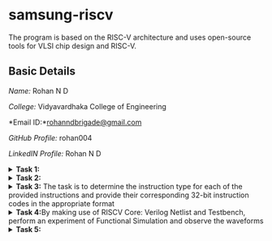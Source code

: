 # samsung-riscv
The program is based on the RISC-V architecture and uses open-source tools for VLSI chip design and RISC-V.

## Basic Details

*Name:* Rohan N D

*College:* Vidyavardhaka College of Engineering

*Email ID:*rohanndbrigade@gmail.com

*GitHub Profile:* rohan004

*LinkedIN Profile:* Rohan N D


<details>
<summary> <b>Task 1:</b></summary>
<br>
Task is to refer to C based and RISCV based lab videos and execute the task of compiling the C code using gcc and riscv compiler
	
*C and RISC-V Based Labs*

This repository demonstrates the processes involved in compiling C programs and generating assembly code using both a standard GCC compiler and a RISC-V GCC compiler. It includes comprehensive steps and explanations to guide users through each stage of the compilation and debugging workflow.

*C Language-Based Lab*

Steps to Compile a .c File on Your Machine:

1. Open the bash terminal and navigate to the directory where you want to create your file.
2. Use the following command to create and edit a new .c file:
   sh
   gedit sum_1ton.c
![sum1ton_code_snippet](https://github.com/user-attachments/assets/f0286e5a-c777-492b-a4a7-f858315aec9f)

**Steps to Compile a .c File :**
 sh
 gcc sum_1ton.c
 ./a.out

**Compilation and execution complete.**

![sum1ton_output]


**RISC-V Based Lab**

### Steps to Compile Using RISC-V GCC Compiler:
1. Ensure the RISC-V GCC compiler is installed and accessible on your system.
2. Verify the .c file contents using the cat command:
sh
cat sum_1ton.c

![cat_sum1ton](https://github.com/user-attachments/assets/804de266-d64b-4bfc-82e5-d001f9e754cd)

4. Compile the C program for RISC-V architecture using:
 sh
riscv64-unknown-elf-gcc -O1 -mabi=lp64 -march=rv64i -o sum_1ton.o sum_1ton.c
riscv64-unknown-elf-gcc -Ofast -mabi=lp64 -march=rv64i -o sum1ton.o sum1ton.c

![O1 and Ofast](https://github.com/user-attachments/assets/463e27c5-465e-4dd3-ae1c-899aae08c371)


5. Disassemble the object file to view its assembly code using:
 sh
riscv64-unknown-elf-objdump -d sum_1ton.o

6. Use /main in the terminal to locate the main function in the assembly output.
![assembly_code_snippet](https://github.com/user-attachments/assets/98ebc243-65f5-441a-8e8e-dc1353a18050)

**Explanation of Commands and Options:**
1. -mabi=lp64: Specifies the Application Binary Interface (ABI) for 64-bit integers, pointers, and long data types, suitable for 64-bit RISC-V architecture.

2. -march=rv64i: Indicates the 64-bit RISC-V base integer instruction set architecture.

3. -O1: Enables basic optimization for better performance without significantly increasing compilation time.
  
4. -Ofast: Focuses on maximizing performance by enabling aggressive optimizations, potentially at the cost of standard compliance.

5. riscv64-unknown-elf-objdump: A tool for disassembling RISC-V binaries to examine the code structure and debug it effectively.

</details>

<details>
<summary><b>Task 2:</b></summary>
<br>
	
**Debugging with SPIKE: Comparing -O1 and -Ofast Optimizations**

**-O1:** A moderate optimization for balanced performance.

**-Ofast:** A high-speed optimization that prioritizes performance over strict standards

**add.c File**
![sum code](https://github.com/user-attachments/assets/8989da87-e34d-4330-af71-683b478b9642)

Commands:

riscv64-unknown-elf-gcc -O1 -mabi=lp64 -march=rv64i -o sum.o sum.c
riscv64-unknown-elf-gcc -Ofast -mabi=lp64 -march=rv64i -o sum.o sum.c

![Debugging O1](https://github.com/user-attachments/assets/bbe095b5-3675-4d59-990a-fd950a0b3cca)

![Debugging Ofast](https://github.com/user-attachments/assets/507818d0-2605-4473-a0ce-182c81f88900)


**Running on SPIKE**

Commands:

spike pk sum.o
spike -d pk sum.o


Objdump:

riscv64-unknown-elf-objdump -d sum.o

![Objdump -O1](https://github.com/user-attachments/assets/057054e4-16f8-42b0-a7cb-d51486dfa856)

![Objdump -Ofast](https://github.com/user-attachments/assets/b7874894-8ed7-42a7-907d-deee09188ec4)


</details>
</details>
</details>
<details>
<summary><b>Task 3:</b> The task is to determine the instruction type for each of the provided instructions and provide their corresponding 32-bit instruction codes in the appropriate format</summary>

# Understanding RISC-V and Its Instruction Formats

## What is RISC-V?
RISC-V is an open-source Instruction Set Architecture (ISA) that enables developers to design processors tailored to specific applications. Based on Reduced Instruction Set Computer (RISC) principles, RISC-V represents the fifth generation of processors built on this concept. Its open and free nature means developers can utilize RISC-V without purchasing licenses, making it a compelling alternative to proprietary processor technologies.

## Instruction Formats in RISC-V
The instruction format of a processor defines how machine language instructions are structured for execution. These instructions are composed of binary data (0s and 1s), each segment providing details about data location and operations to be performed. In RISC-V, there are six primary instruction formats:

1. **R-format**
2. **I-format**
3. **S-format**
4. **B-format**
5. **U-format**
6. **J-format**
<img width="772" alt="instructions_types" src="https://github.com/user-attachments/assets/7ca6b3ea-bd59-4419-8410-1e14e40e911e" />


---

### 1. R-type Instruction
R-type (Register-type) instructions operate on registers rather than memory locations. These are used for arithmetic and logical operations. Each instruction is 32 bits and divided into six fields:

#### Structure:

| Field Name | Size  | Description                            |
|------------|-------|----------------------------------------|
| Opcode     | 7 bits| Determines the instruction type        |
| rd         | 5 bits| Destination register                  |
| func3      | 3 bits| Specifies the type of operation       |
| rs1        | 5 bits| First source register                 |
| rs2        | 5 bits| Second source register                |
| func7      | 7 bits| Additional operation specification    |

#### Example: ADD r9, r2, r5
- **Operation:** Adds values in registers r2 and r5, storing the result in r9.
- **Field Breakdown:**

  - Opcode: `0110011`
  - rd (Destination): `r9` -> `01001`
  - rs1 (Source 1): `r2` -> `00010`
  - rs2 (Source 2): `r5` -> `00101`
  - func3: `000`
  - func7: `0000000`
- **32-bit Instruction:** `0000000_00101_00010_000_01001_0110011`


#### Example: XOR r10, r1, r4
- **Operation:** XOR operation between r1 and r4, result in r10.
- **Field Breakdown:**

  - Opcode: `0110011`
  - rd (Destination): `r10` -> `01010`
  - rs1 (Source 1): `r1` -> `00001`
  - rs2 (Source 2): `r4` -> `00100`
  - func3: `100`
  - func7: `0000000`
- **32-bit Instruction:** `0000000_00100_00001_100_01010_0110011`


#### Example: SLT r11, r2, r4
- **Operation:** Sets r11 to 1 if r2 < r4; otherwise, sets r11 to 0.
- **Field Breakdown:**

  - Opcode: `0110011`
  - rd (Destination): `r11` -> `01011`
  - rs1 (Source 1): `r2` -> `00010`
  - rs2 (Source 2): `r4` -> `00100`
  - func3: `010`
  - func7: `0000000`
- **32-bit Instruction:** `0000000_00100_00010_010_01011_0110011`

![r type](https://github.com/user-attachments/assets/33357c39-806e-4d2f-9158-cd204120dcd8)


---

### 2. I-type Instruction
I-type (Immediate-type) instructions use a register and an immediate (constant) value. These are typically used for load and immediate operations.

#### Structure:

| Field Name | Size  | Description                            |
|------------|-------|----------------------------------------|
| Opcode     | 7 bits| Determines the instruction type        |
| rd         | 5 bits| Destination register                  |
| func3      | 3 bits| Specifies the type of operation       |
| rs1        | 5 bits| Source register                       |
| imm[11:0]  | 12 bits| Immediate value                      |

#### Example: ADDI r12, r4, 5
- **Operation:** Adds immediate value 5 to the value in r4 and stores it in r12.
- **Field Breakdown:**
  - Opcode: `0010011`
  - rd (Destination): `r12` -> `01100`
  - rs1 (Source): `r4` -> `00100`
  - imm[11:0] (Immediate): `000000000101`
  - func3: `000`
- **32-bit Instruction:** `000000000101_00100_000_01100_0010011`

![i type](https://github.com/user-attachments/assets/76a06842-0672-46d8-b50e-c538c6f63c99)


---

### 3. S-type Instruction
S-type (Store-type) instructions store register values into memory locations.

#### Structure:

| Field Name | Size  | Description                            |
|------------|-------|----------------------------------------|
| Opcode     | 7 bits| Determines the instruction type        |
| rs1        | 5 bits| Base address register                 |
| rs2        | 5 bits| Source register                       |
| imm[11:5]  | 7 bits| Upper immediate value                  |
| imm[4:0]   | 5 bits| Lower immediate value                  |
| func3      | 3 bits| Specifies the type of operation       |

#### Example: SW r3, 2(r1)
- **Operation:** Stores the value in r3 into the memory at the address `r1 + 2`.
- **Field Breakdown:**
  - Opcode: `0100011`
  - rs1 (Base Address): `r1` -> `00001`
  - rs2 (Source): `r3` -> `00011`
  - imm[11:5] (Upper Immediate): `0000000`
  - imm[4:0] (Lower Immediate): `00010`
  - func3: `010`
- **32-bit Instruction:** `0000000_00011_00001_010_00010_0100011`

![s type](https://github.com/user-attachments/assets/a6210bc8-77c1-424d-a6e0-ada39b5189da)


---

### 4. B-type Instruction
B-type (Branch-type) instructions handle branching based on conditions.

#### Structure:

| Field Name | Size  | Description                            |
|------------|-------|----------------------------------------|
| Opcode     | 7 bits| Determines the instruction type        |
| rs1        | 5 bits| Source register 1                      |
| rs2        | 5 bits| Source register 2                      |
| imm[12|10:5|4:1|11] | 13 bits| Branch offset                      |
| func3      | 3 bits| Specifies the condition for branching |

#### Example: BNE r0, r1, 20
- **Operation:** Branches to the address `PC + 20` if r0 is not equal to r1.
- **Field Breakdown:**
  - Opcode: `1100011`
  - rs1: `r0` -> `00000`
  - rs2: `r1` -> `00001`
  - imm[12|10:5|4:1|11]: `0000010100`
  - func3: `001`
- **32-bit Instruction:** `0000000_00001_00000_001_10100_1100011`

#### Example: BEQ r0, r0, 15
- **Operation:** Branches to the address `PC + 15` if r0 equals r0 (always true).
- **Field Breakdown:**
  - Opcode: `1100011`
  - rs1: `r0` -> `00000`
  - rs2: `r0` -> `00000`
  - imm[12|10:5|4:1|11]: `000001111`
  - func3: `000`
- **32-bit Instruction:** `0000000_00000_00000_000_01111_1100011`

![b type](https://github.com/user-attachments/assets/31c67705-07f0-4d1d-86e0-2c0d8e3e2e78)

---

### 5. U-type Instruction
U-type (Upper Immediate) instructions load immediate data into the destination register.

#### Structure:

| Field Name | Size  | Description                            |
|------------|-------|----------------------------------------|
| Opcode     | 7 bits| Determines the instruction type        |
| rd         | 5 bits| Destination register                  |
| imm[31:12] | 20 bits| Upper immediate value                  |

![u type](https://github.com/user-attachments/assets/d5223eda-40fd-4418-8860-39f350330311)


---

### 6. J-type Instruction
J-type (Jump-type) instructions implement jump operations, often used for loops.

#### Structure:

| Field Name | Size  | Description                            |
|------------|-------|----------------------------------------|
| Opcode     | 7 bits| Determines the instruction type        |
| rd         | 5 bits| Destination register                  |
| imm[20|10:1|11|19:12] | 20 bits| Jump offset                        |

![j type](https://github.com/user-attachments/assets/f9841148-7b72-42c1-adea-3a9e2068d621)


---


This repository contains a list of 15 unique RISC-V instructions extracted from the assembly code along with their corresponding 32-bit instruction codes. These instructions cover different instruction formats, such as **U-type**, **I-type**, **J-type**, **B-type**, and **R-type**.


# RISC-V Instructions

This README contains a table of 15 unique RISC-V instructions, their machine codes, opcodes, formats, and instruction binaries.

| **Instruction**                 | **Opcode**  | **Format**   | **Machine Code** | **Instruction Binary**                        |
|----------------------------------|-------------|--------------|------------------|-----------------------------------------------|
| **lui a0, 0x21** (Load Upper Immediate) | 0110111     | U-type       | 0x00021537       | 00000000001000010001000000010011             |
| **li a3, 15** (Load Immediate)       | 0010011     | I-type       | 0x00f00693       | 00000000011100000000011001001111             |
| **addi a0, a0, 352** (Add Immediate) | 0010011     | I-type       | 0x16050513       | 00010110000001010000010100010011             |
| **j 103f4** (Jump)                  | 1101111     | J-type       | 0x3300006f       | 00000011001100000000000001101111             |
| **auipc a5, 0xffff0** (Add Upper Immediate to PC) | 0010111     | U-type       | 0xffff0797       | 11111111111100000111000010010111             |
| **addi a5, a5, -200** (Add Immediate) | 0010011     | I-type       | 0xf3878793       | 11110000100001111000011100111001             |
| **beqz a5, 100e0** (Branch if Equal Zero) | 1100011     | B-type       | 0x00078863       | 00000000000001111000100001100011             |
| **auipc a0, 0x0** (Add Upper Immediate to PC) | 0010111     | U-type       | 0x00000517       | 00000000000000000000000001010111             |
| **j 1019c** (Jump)                  | 1101111     | J-type       | 0x0c00006f       | 00000000110000000000000001101111             |
| **addi a0, gp, 1904** (Add Immediate) | 0010011     | I-type       | 0x11050513       | 00010001000001010000010100110011             |
| **sub a2, a2, a0** (Subtract)       | 0110011     | R-type       | 0x40a60633       | 01000000101001100000011000110011             |
| **ret** (Pseudo-instruction for `jalr x0, x1, 0`) | 1100111     | I-type       | 0x00008067       | 00000000000000000000000001100111             |
| **auipc gp, 0x13** (Add Upper Immediate to PC) | 0010111     | U-type       | 0x00013197       | 00000000000000010011000110010111             |
| **andi a1, a1, 0xFF** (Logical AND Immediate) | 0010011     | I-type       | 0x00a30313       | 00000000001000110000001100010011             |
| **mul a2, a3, a4** (Multiply)       | 0110011     | R-type       | 0x00b30333       | 00000000001000110011000010010011             |

</details>
<details>
<summary><b>Task 4:</b>By making use of RISCV Core: Verilog Netlist and Testbench, perform an experiment of Functional Simulation and observe the waveforms</summary>
<br>
	
**4. FUNCTIONAL SIMULATION**

**4.1 About iverilog and gtkwave**
- Icarus Verilog is an implementation of the Verilog hardware description language.
- GTKWave is a fully featured GTK+ v1. 2 based wave viewer for Unix and Win32 which reads Ver Structural Verilog Compiler generated AET files as well as standard Verilog VCD/EVCD files and allows their viewing.

### 4.2 Installing iverilog and gtkwave

- **For Ubuntu**

 Open your terminal and type the following to install iverilog and GTKWave
 ```
 $   sudo apt get update
 $   sudo apt get install iverilog gtkwave
 ```

- **To clone the repository and download the netlist files for simulation , enter the following commands in your terminal.**

 ```
 $ git clone https://github.com/vinayrayapati/iiitb_rv32i
 $ cd iiitb_rv32i
 ```
- **To simulate and run the verilog code , enter the following commands in your terminal.**

```
$ iverilog -o iiitb_rv32i iiitb_rv32i.v iiitb_rv32i_tb.v
$ ./iiitb_rv32i
```
- **To see the output waveform in gtkwave, enter the following commands in your terminal.**

`$ gtkwave iiitb_rv32i.vcd`

**4.3 The output waveform**

 The output waveform showing the instructions performed in a 5-stage pipelined architecture.
 
 Instruction 1:add r6,r2,r1
 
 ![ADD](https://github.com/user-attachments/assets/586412bd-efe8-4062-a902-e42cae6c7f43)


 Instruction 2:sub r7,r1,r2
 
![SUB](https://github.com/user-attachments/assets/a0eceee9-4a6f-4050-89d5-c2923509551d)


 Instruction 3:and r8,r1,r3
 
![AND](https://github.com/user-attachments/assets/184e9459-0326-46e2-b6c7-dd081636bfe0)


 Instruction 4:or r9,r2,r5
 
![OR](https://github.com/user-attachments/assets/b2da64c3-3a97-4dc0-8901-1573d97385a7)


 Instruction 5:xor r10,r1,r4
 
![XOR](https://github.com/user-attachments/assets/184e33be-f1d7-4e91-83b2-64080e9fc653)


 Instruction 6:slt r11,r2,r4
 
![SLT](https://github.com/user-attachments/assets/293ebe8e-d997-4e9f-8812-5015c8827596)


 Instruction 7:addi r12,r4,5
 
![ADDI](https://github.com/user-attachments/assets/1441f388-533d-4d00-b904-2cd7647c8737)


 Instruction 8:lw r13,r1,2
 
![LW](https://github.com/user-attachments/assets/5db2f15c-7cf8-496b-af93-89649c25ae43)

 Instruction 9:beq r0,r0,15

![BEQ](https://github.com/user-attachments/assets/43fc1344-5bbc-4c33-9d1b-2f1f2d6b4234)


 Full 5-stage instruction pipeline and pc-increment description Waveform
 
![FULL 5 STAGE](https://github.com/user-attachments/assets/719d2d6a-88a6-4521-9935-4f5c6d31fb13)

</details>

<details>
<summary><b>Task 5:</b></summary>
<br>
# Full Subtractor Implementation on VSDSquadron Mini

## Overview
This project demonstrates the implementation of a **Full Subtractor** combinational circuit using the **VSDSquadron Mini**, a RISC-V-based SoC development kit. A Full Subtractor is a crucial component in digital electronics, enabling binary subtraction operations.

## Components Required
- **VSDSquadron Mini Board**
- **Push Buttons**
- **2 LEDs**
- **Breadboard**
- **Jumper Wires**
- **VS Code, PlatformIO**

## Logical Diagram and Expressions

```math
D = (A \oplus B) \oplus Bin
Bout = A'Bin + A'B + BBin
```

## Hardware Connections

| **VSDSquadron Mini Board** | **Hardware Connections** |
|----------------------------|-------------------------|
| GND                        | LED1 anode, LED2 anode, Switch(1,2,3) anode |
| PD1                        | Switch 1 cathode (A) |
| PD2                        | Switch 2 cathode (B) |
| PD3                        | Switch 3 cathode (Bin) |
| PC4                        | Red LED (Borrow) |
| PC5                        | Green LED (Difference) |

## Truth Table

| A | B | Bin | Difference (D) | Borrow (Bout) |
|---|---|-----|---------------|--------------|
| 0 | 0 | 0   | 0             | 0            |
| 0 | 0 | 1   | 1             | 1            |
| 0 | 1 | 0   | 1             | 1            |
| 0 | 1 | 1   | 0             | 1            |
| 1 | 0 | 0   | 1             | 0            |
| 1 | 0 | 1   | 0             | 0            |
| 1 | 1 | 0   | 0             | 0            |
| 1 | 1 | 1   | 1             | 1            |

## Program

```c
// Full Subtractor Implementation

#include <stdio.h>
#include <debug.h>
#include <ch32v00x.h>

// Logic Gate Functions
int and(int bit1, int bit2) {
    return bit1 & bit2;
}

int or(int bit1, int bit2) {
    return bit1 | bit2;
}

int xor(int bit1, int bit2) {
    return bit1 ^ bit2;
}

int not(int bit) {
    return ~bit & 1; // Ensuring only the least significant bit is considered
}

// GPIO Configuration
void GPIO_Config(void) {
    GPIO_InitTypeDef GPIO_InitStructure = {0}; 

    RCC_APB2PeriphClockCmd(RCC_APB2Periph_GPIOD, ENABLE);
    RCC_APB2PeriphClockCmd(RCC_APB2Periph_GPIOC, ENABLE);

    GPIO_InitStructure.GPIO_Pin = GPIO_Pin_1 | GPIO_Pin_2 | GPIO_Pin_3;
    GPIO_InitStructure.GPIO_Mode = GPIO_Mode_IPU; // Input with pull-up
    GPIO_Init(GPIOD, &GPIO_InitStructure);

    GPIO_InitStructure.GPIO_Pin = GPIO_Pin_4 | GPIO_Pin_5;
    GPIO_InitStructure.GPIO_Mode = GPIO_Mode_Out_PP;
    GPIO_InitStructure.GPIO_Speed = GPIO_Speed_50MHz;
    GPIO_Init(GPIOC, &GPIO_InitStructure);
}

// Main function
int main() {
    uint8_t A, B, Bin, Diff, Bout; 
    uint8_t p, q, r; 

    NVIC_PriorityGroupConfig(NVIC_PriorityGroup_2);
    SystemCoreClockUpdate();
    Delay_Init();
    GPIO_Config();

    while (1) {
        A = GPIO_ReadInputDataBit(GPIOD, GPIO_Pin_1);
        B = GPIO_ReadInputDataBit(GPIOD, GPIO_Pin_2);
        Bin = GPIO_ReadInputDataBit(GPIOD, GPIO_Pin_3);

        Diff = xor(xor(A, B), Bin);
        p = and(not(A), B);
        q = and(B, Bin);
        r = and(not(A), Bin);
        Bout = or(or(p, q), r);

        GPIO_WriteBit(GPIOC, GPIO_Pin_4, Diff ? RESET : SET);
        GPIO_WriteBit(GPIOC, GPIO_Pin_5, Bout ? RESET : SET);
    }
}
```

## Steps to Run
1. Connect the VSDSquadron Mini board to your system.
2. Open the project in **VS Code with PlatformIO**.
3. Compile and upload the code to the board.
4. Use push buttons to simulate binary inputs.
5. Observe the LED outputs for Difference and Borrow.
6. 
</details>



